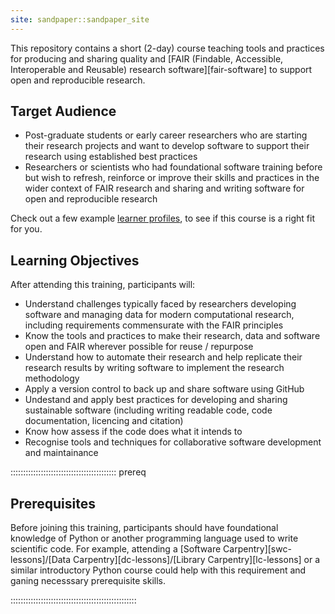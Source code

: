 ```yaml
---
site: sandpaper::sandpaper_site
---
```


This repository contains a short (2-day) course teaching tools and practices for producing and sharing quality and [FAIR 
(Findable, Accessible, Interoperable and Reusable) research software][fair-software] to support open and reproducible research. 


## Target Audience

- Post-graduate students or early career researchers who are starting their research projects and want to develop software to support their research using established best practices
- Researchers or scientists who had foundational software training before but wish to refresh, reinforce or improve their skills and practices in the wider context of FAIR research and sharing and writing software for open and reproducible research 

Check out a few example [learner profiles](./profiles.html), to see if this course is a right fit for you.

## Learning Objectives

After attending this training, participants will:

- Understand challenges typically faced by researchers developing software and managing data for modern computational research, including requirements commensurate with the FAIR principles
- Know the tools and practices to make their research, data and software open and FAIR wherever possible for reuse / repurpose
- Understand how to automate their research and help replicate their research results by writing software to implement the research methodology
- Apply a version control to back up and share software using GitHub
- Undestand and apply best practices for developing and sharing sustainable software (including writing readable code, code documentation, licencing and citation)
- Know how assess if the code does what it intends to
- Recognise tools and techniques for collaborative software development and maintainance

::::::::::::::::::::::::::::::::::::::::::  prereq

## Prerequisites

Before joining this training, participants should have foundational knowledge of Python or another programming language used to write scientific code. 
For example, attending a [Software Carpentry][swc-lessons]/[Data Carpentry][dc-lessons]/[Library Carpentry][lc-lessons] or a similar introductory Python course could help with this requirement and 
ganing necesssary prerequisite skills.


::::::::::::::::::::::::::::::::::::::::::::::::::
